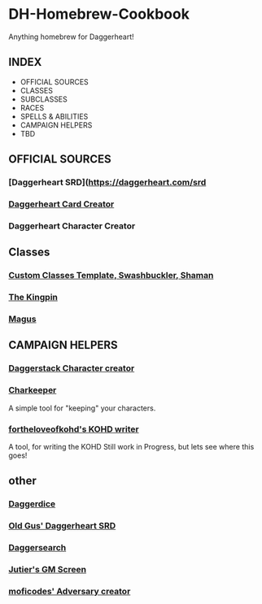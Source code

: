 # DH-Homebrew-Cookbook
Anything homebrew for Daggerheart!

## INDEX
- OFFICIAL SOURCES
- CLASSES
- SUBCLASSES
- RACES
- SPELLS & ABILITIES
- CAMPAIGN HELPERS
- TBD

## OFFICIAL SOURCES
### [Daggerheart SRD](https://daggerheart.com/srd
### [Daggerheart Card Creator](https://cardcreator.daggerheart.com)
### Daggerheart Character Creator
## Classes
### [Custom Classes Template, Swashbuckler, Shaman](https://www.reddit.com/r/daggerheart/comments/1lh9pg8/daggerheart_homebrewery_class_template_created_by/)
### [The Kingpin](https://www.reddit.com/r/daggerheart/comments/1ljduwb/homebrew_class_the_kingpin_valor_grace/)
### [Magus](https://www.reddit.com/r/daggerheart/comments/1lk2xfs/daggerheart_magus/)
## CAMPAIGN HELPERS
### [Daggerstack Character creator](http://daggerstack.com/)
### [Charkeeper](https://charkeeper.org/)
A simple tool for "keeping" your characters.
### [fortheloveofkohd's KOHD writer](https://www.reddit.com/r/daggerheart/comments/1lkhwio/kohd_writer_work_in_progress/)
A tool, for writing the KOHD Still work in Progress, but lets see where this goes!
## other
### [Daggerdice](https://daggerdice.smileychris.workers.dev/)
### [Old Gus' Daggerheart SRD](https://callmepartario.github.io/og-dhsrd/)
### [Daggersearch](https://daggersearch.com)
### [Jutier's GM Screen](https://jutier.github.io/Daggerheart/)
### [moficodes' Adversary creator](https://daggerheart.tabletoptown.app/)
